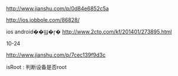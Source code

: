 


http://www.jianshu.com/p/0d84e6852c5a

http://ios.jobbole.com/86828/

ios android��Ϣ�ɼ�
http://www.2cto.com/kf/201401/273895.html


10-24

http://www.jianshu.com/p/7cec139f9d3c



isRoot          : 判断设备是否root
